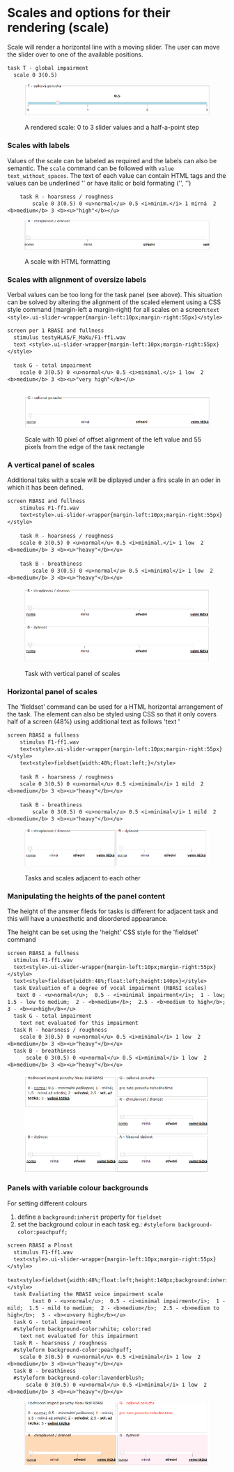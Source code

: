 # Scales and options for their rendering (scale)

Scale will render a horizontal line with a moving slider. The user can move the slider over to one of the available positions.

```
task T - global impairment
  scale 0 3(0.5)
```

<figure><img src="../../.gitbook/assets/image (2) (3).png" alt=""><figcaption><p>A rendered scale: 0 to 3 slider values and a half-a-point step</p></figcaption></figure>

### Scales with labels

Values of the scale can be labeled as required and the labels can also be semantic. The `scale` command can be followed with `value text_without_spaces`. The text of each value can contain HTML tags and the values can be underlined '' or have italic or bold formating ('', '')

```
    task R - hoarsness / roughness    
 		scale 0 3(0.5) 0 <u>normal</u> 0.5 <i>minim.</i> 1 mírná  2 <b>medium</b> 3 <b><u>"high"</b></u>
```

<figure><img src="../../.gitbook/assets/image (6) (2).png" alt=""><figcaption><p>A scale with HTML formatting</p></figcaption></figure>

### Scales with alignment of oversize labels

Verbal values can be too long for the task panel (see above). This situation can be solved by altering the alignment of the scaled element using a CSS style command (margin-left a margin-right) for all scales on a screen:`text <style>.ui-slider-wrapper{margin-left:10px;margin-right:55px}</style>`

```
screen per 1 RBASI and fullness
  stimulus testyHLAS/F_MaKu/F1-ff1.wav
  text <style>.ui-slider-wrapper{margin-left:10px;margin-right:55px}</style>

  task G - total impairment
	scale 0 3(0.5) 0 <u>normal</u> 0.5 <i>minimal.</i> 1 low  2 <b>medium</b> 3 <b><u>"very high"</b></u>
   
```

<figure><img src="../../.gitbook/assets/image (3) (3).png" alt=""><figcaption><p>Scale with 10 pixel of offset alignment of the left value and 55 pixels from the edge of the task rectangle</p></figcaption></figure>

### A vertical panel of scales

Additional taks with a scale will be diplayed under a firs scale in an oder in which it has been defined.

```
screen RBASI and fullness
    stimulus F1-ff1.wav
    text<style>.ui-slider-wrapper{margin-left:10px;margin-right:55px}</style>

    task R - hoarsness / roughness
    scale 0 3(0.5) 0 <u>normal</u> 0.5 <i>minimal.</i> 1 low  2 <b>medium</b> 3 <b><u>"heavy"</b></u>
    
    task B - breathiness
 		scale 0 3(0.5) 0 <u>normal</u> 0.5 <i>minimal</i> 1 low  2 <b>medium</b> 3 <b><u>"heavy"</b></u>
```

<figure><img src="../../.gitbook/assets/image (4) (2).png" alt=""><figcaption><p>Task with vertical panel of scales</p></figcaption></figure>

### Horizontal panel of scales

The 'fieldset' command can be used for a HTML horizontal arrangement of the task. The element can also be styled using CSS so that it only covers half of a screen (48%) using additional text as follows 'text '

```
screen RBASI a fullness
    stimulus F1-ff1.wav
    text<style>.ui-slider-wrapper{margin-left:10px;margin-right:55px}</style>
    text<style>fieldset{width:48%;float:left;}</style>

    task R - hoarsness / roughness
    scale 0 3(0.5) 0 <u>normal</u> 0.5 <i>minimal</i> 1 mild  2 <b>medium</b> 3 <b><u>"heavy"</b></u>
    
    task B - breathiness
 		scale 0 3(0.5) 0 <u>normal</u> 0.5 <i>minimal</i> 1 mild  2 <b>medium</b> 3 <b><u>"heavy"</b></u>
```

<figure><img src="../../.gitbook/assets/image (7) (1).png" alt=""><figcaption><p>Tasks and scales adjacent to each other</p></figcaption></figure>

### Manipulating the heights of the panel content

The height of the answer fileds for tasks is different for adjacent task and this will have a unaesthetic and disordered appearance.&#x20;

The height can be set using the 'height' CSS style for the 'fieldset' command

```
screen RBASI a fullness
  stimulus F1-ff1.wav
  text<style>.ui-slider-wrapper{margin-left:10px;margin-right:55px}</style>
  text<style>fieldset{width:48%;float:left;height:140px}</style>
  task Evaluation of a degree of vocal impairment (RBASI scales)
   text 0 - <u>normal</u>;  0.5 - <i>minimal impairment</i>;  1 - low;  1.5 - low to medium;  2 - <b>medium</b>;  2.5 - <b>medium to high</b>;  3 - <b><u>high</b></u>
  task G - total impairment
    text not evaluated for this impairment
  task R - hoarsness / roughness
    scale 0 3(0.5) 0 <u>normal</u> 0.5 <i>minimal</i> 1 low  2 <b>medium</b> 3 <b><u>"heavy"</b></u>
  task B - breathiness
	  scale 0 3(0.5) 0 <u>normal</u> 0.5 <i>minimal</i> 1 low  2 <b>medium</b> 3 <b><u>"heavy"</b></u>
```

<figure><img src="../../.gitbook/assets/image (8) (1).png" alt=""><figcaption><p> </p></figcaption></figure>

### Panels with variable colour backgrounds

For setting different colours

1. define a `background:inherit` property for `fieldset`
2. set the background colour in each task eg.: `#styleform background-color:peachpuff;`

```
screen RBASI a Plnost
  stimulus F1-ff1.wav
  text<style>.ui-slider-wrapper{margin-left:10px;margin-right:55px}</style>
  text<style>fieldset{width:48%;float:left;height:140px;background:inherit}</style>
  task Evaliating the RBASI voice impairment scale
 		text 0 - <u>normal</u>;  0.5 - <i>minimal impairment</i>;  1 - mild;  1.5 - mild to medium;  2 - <b>medium</b>;  2.5 - <b>medium to high</b>;  3 - <b><u>very high</b></u>
  task G - total impairment
  #styleform background-color:white; color:red
    text not evaluated for this impairment
  task R - hoarsness / roughness
  #styleform background-color:peachpuff;
    scale 0 3(0.5) 0 <u>normal</u> 0.5 <i>minimal</i> 1 low  2 <b>medium</b> 3 <b><u>"heavy"</b></u>
  task B - breathiness
  #styleform background-color:lavenderblush;
	  scale 0 3(0.5) 0 <u>normal</u> 0.5 <i>minimal</i> 1 low  2 <b>medium</b> 3 <b><u>"heavy"</b></u>
```

<figure><img src="../../.gitbook/assets/image (9) (1).png" alt=""><figcaption><p> </p></figcaption></figure>
